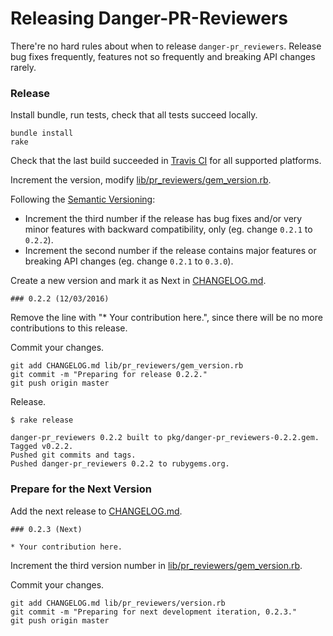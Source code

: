 # Releasing Danger-PR-Reviewers

There're no hard rules about when to release `danger-pr_reviewers`. Release bug fixes frequently, features not so frequently and breaking API changes rarely.

### Release

Install bundle, run tests, check that all tests succeed locally.

```
bundle install
rake
```

Check that the last build succeeded in [Travis CI](https://travis-ci.org/conichiGMBH/danger-pr_reviewers) for all supported platforms.

Increment the version, modify [lib/pr_reviewers/gem_version.rb](lib/pr_reviewers/gem_version.rb).

Following the [Semantic Versioning](http://semver.org/):
*  Increment the third number if the release has bug fixes and/or very minor features with backward compatibility, only (eg. change `0.2.1` to `0.2.2`).
*  Increment the second number if the release contains major features or breaking API changes (eg. change `0.2.1` to `0.3.0`).

Create a new version and mark it as Next in [CHANGELOG.md](CHANGELOG.md).

```
### 0.2.2 (12/03/2016)
```

Remove the line with "* Your contribution here.", since there will be no more contributions to this release.

Commit your changes.

```
git add CHANGELOG.md lib/pr_reviewers/gem_version.rb
git commit -m "Preparing for release 0.2.2."
git push origin master
```

Release.

```
$ rake release

danger-pr_reviewers 0.2.2 built to pkg/danger-pr_reviewers-0.2.2.gem.
Tagged v0.2.2.
Pushed git commits and tags.
Pushed danger-pr_reviewers 0.2.2 to rubygems.org.
```

### Prepare for the Next Version

Add the next release to [CHANGELOG.md](CHANGELOG.md).

```
### 0.2.3 (Next)

* Your contribution here.
```

Increment the third version number in [lib/pr_reviewers/gem_version.rb](lib/pr_reviewers/gem_version.rb).

Commit your changes.

```
git add CHANGELOG.md lib/pr_reviewers/version.rb
git commit -m "Preparing for next development iteration, 0.2.3."
git push origin master
```
